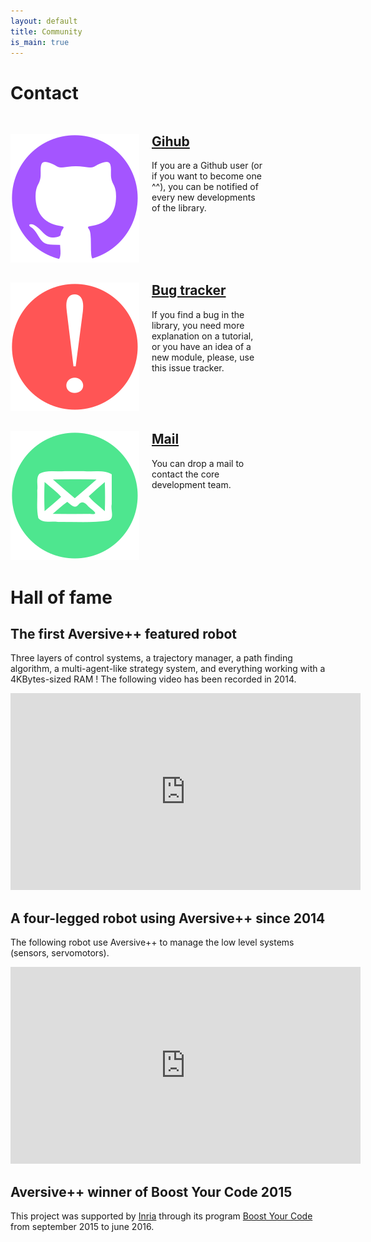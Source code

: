```yaml
---
layout: default
title: Community
is_main: true
---
```


# Contact

<div style="width: 80%;">

<div style="overflow:auto;">
<span style="float:left; margin-right: 20px;">
<a href="https://github.com/AversivePlusPlus/AversivePlusPlus">
<img src="/img/community_icons/github.svg" alt="github" />
</a>
</span>
<a href="https://github.com/AversivePlusPlus/AversivePlusPlus">
<h2>Gihub</h2>
</a>
<p>
If you are a Github user (or if you want to become one ^^),
you can be notified of every new developments of the library.
</p>
</div>

<div style="overflow:auto;">
<span style="float:left; margin-right: 20px;">
<a href="https://github.com/AversivePlusPlus/AversivePlusPlus/issues">
<img src="/img/community_icons/issue.svg" alt="issues" />
</a>
</span>
<a href="https://github.com/AversivePlusPlus/AversivePlusPlus/issues">
<h2>Bug tracker</h2>
</a>
<p>
If you find a bug in the library,
you need more explanation on a tutorial,
or you have an idea of a new module,
please, use this issue tracker.
</p>
</div>

<div style="overflow:auto;">
<span style="float:left; margin-right: 20px;">
<a href="mailto:astralien3000@yahoo.fr">
<img src="/img/community_icons/mail.svg" alt="mail" />
</a>
</span>
<a href="mailto:astralien3000@yahoo.fr">
<h2>Mail</h2>
</a>
<p>
You can drop a mail to contact the core development team.
</p>
</div>

</div>

# Hall of fame

## The first Aversive++ featured robot

Three layers of control systems, a trajectory manager, a path finding algorithm,
a multi-agent-like strategy system, and everything working with a 4KBytes-sized RAM !
The following video has been recorded in 2014.

<iframe width="560" height="315" src="https://www.youtube.com/embed/dTr1kjNCq2U" frameborder="0" allowfullscreen></iframe>

## A four-legged robot using Aversive++ since 2014

The following robot use Aversive++ to manage the low level systems (sensors, servomotors).

<iframe width="560" height="315" src="https://www.youtube.com/embed/6bN-u-e33gY" frameborder="0" allowfullscreen></iframe>

## Aversive++ winner of Boost Your Code 2015

This project was supported by <a href="http://www.inria.fr">Inria</a> through its program <a href="http://www.inria.fr/actualite/actualites-inria/palmares-de-boost-your-code-2015">Boost Your Code</a> from september 2015 to june 2016.